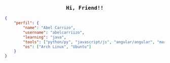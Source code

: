 <!-- Abel GitHub Profile -->
<div align="center">

### <span style="font-family: 'Iosevka', monospace;">Hi, Friend!!</span>

</div>

```json
{
    "perfil": {
        "name": "Abel Carrizo",
        "username": "abelcarriizo",
        "learning": "java",
        "tools": ["python/py", "javascript/js", "angular/angular", "markdown/md", "sql/sql", "mongodb/mongodb"],
        "os": ["Arch Linux", "Ubuntu"]
    }
}
```